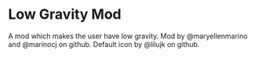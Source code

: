 # Low Gravity Mod

A mod which makes the user have low gravity.
Mod by @maryellenmarino and @marinocj on github. 
Default icon by @lilujk on github.